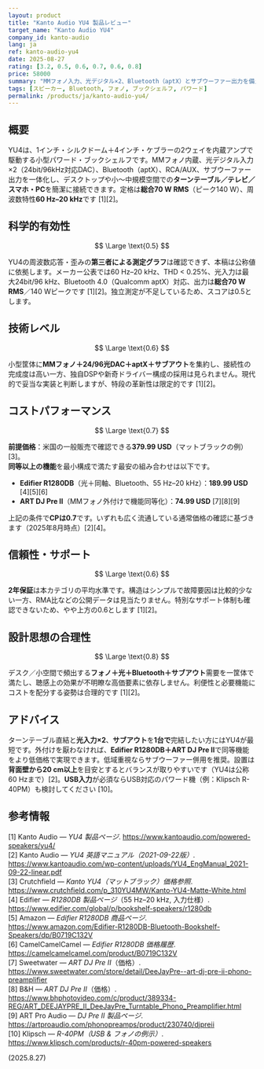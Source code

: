 ```yaml
---
layout: product
title: "Kanto Audio YU4 製品レビュー"
target_name: "Kanto Audio YU4"
company_id: kanto-audio
lang: ja
ref: kanto-audio-yu4
date: 2025-08-27
rating: [3.2, 0.5, 0.6, 0.7, 0.6, 0.8]
price: 58000
summary: "MMフォノ入力、光デジタル×2、Bluetooth（aptX）とサブウーファー出力を備えた小型パワード。客観データは公称値中心で、第三者測定は乏しいため、必要機能との合致度で評価が決まります。"
tags: [スピーカー, Bluetooth, フォノ, ブックシェルフ, パワード]
permalink: /products/ja/kanto-audio-yu4/
---
```


## 概要

YU4は、1インチ・シルクドーム＋4インチ・ケブラーの2ウェイを内蔵アンプで駆動する小型パワード・ブックシェルフです。MMフォノ内蔵、光デジタル入力×2（24bit/96kHz対応DAC）、Bluetooth（aptX）、RCA/AUX、サブウーファー出力を一体化し、デスクトップや小～中規模空間での**ターンテーブル／テレビ／スマホ・PC**を簡潔に接続できます。定格は**総合70 W RMS**（ピーク140 W）、周波数特性**60 Hz–20 kHz**です [1][2]。

## 科学的有効性

$$ \Large \text{0.5} $$

YU4の周波数応答・歪みの**第三者による測定グラフ**は確認できず、本稿は公称値に依拠します。メーカー公表では60 Hz–20 kHz、THD < 0.25%、光入力は最大24bit/96 kHz、Bluetooth 4.0（Qualcomm aptX）対応、出力は**総合70 W RMS**／140 Wピークです [1][2]。独立測定が不足しているため、スコアは0.5とします。

## 技術レベル

$$ \Large \text{0.6} $$

小型筐体に**MMフォノ＋24/96光DAC＋aptX＋サブアウト**を集約し、接続性の完成度は高い一方、独自DSPや新奇ドライバー構成の採用は見られません。現代的で妥当な実装と判断しますが、特段の革新性は限定的です [1][2]。

## コストパフォーマンス

$$ \Large \text{0.7} $$

**前提価格**：米国の一般販売で確認できる**379.99 USD**（マットブラックの例）[3]。  
**同等以上の機能**を最小構成で満たす最安の組み合わせは以下です。

- **Edifier R1280DB**（光＋同軸、Bluetooth、55 Hz–20 kHz）：**189.99 USD** [4][5][6]  
- **ART DJ Pre II**（MMフォノ外付けで機能同等化）：**74.99 USD** [7][8][9]

上記の条件で**CPは0.7**です。いずれも広く流通している通常価格の確認に基づきます（2025年8月時点）[2][4]。

## 信頼性・サポート

$$ \Large \text{0.6} $$

**2年保証**は本カテゴリの平均水準です。構造はシンプルで故障要因は比較的少ない一方、RMA比などの公開データは見当たりません。特別なサポート体制も確認できないため、やや上方の0.6とします [1][2]。

## 設計思想の合理性

$$ \Large \text{0.8} $$

デスク／小空間で頻出する**フォノ＋光＋Bluetooth＋サブアウト**需要を一筐体で満たし、聴感上の効果が不明瞭な高価要素に依存しません。利便性と必要機能にコストを配分する姿勢は合理的です [1][2]。

## アドバイス

ターンテーブル直結と**光入力×2**、**サブアウト**を**1台で**完結したい方にはYU4が最短です。外付けを厭わなければ、**Edifier R1280DB＋ART DJ Pre II**で同等機能をより低価格で実現できます。低域重視ならサブウーファー併用を推奨。設置は**背面壁から20 cm以上**を目安とするとバランスが取りやすいです（YU4は公称60 Hzまで）[2]。**USB入力**が必須ならUSB対応のパワード機（例：Klipsch R-40PM）も検討してください [10]。

## 参考情報

[1] Kanto Audio — *YU4 製品ページ*. https://www.kantoaudio.com/powered-speakers/yu4/  
[2] Kanto Audio — *YU4 英語マニュアル（2021-09-22版）*. https://www.kantoaudio.com/wp-content/uploads/YU4_EngManual_2021-09-22-linear.pdf  
[3] Crutchfield — *Kanto YU4（マットブラック）価格参照*. https://www.crutchfield.com/p_310YU4MW/Kanto-YU4-Matte-White.html  
[4] Edifier — *R1280DB 製品ページ*（55 Hz–20 kHz, 入力仕様）. https://www.edifier.com/global/p/bookshelf-speakers/r1280db  
[5] Amazon — *Edifier R1280DB 商品ページ*. https://www.amazon.com/Edifier-R1280DB-Bluetooth-Bookshelf-Speakers/dp/B0719C132V  
[6] CamelCamelCamel — *Edifier R1280DB 価格履歴*. https://camelcamelcamel.com/product/B0719C132V  
[7] Sweetwater — *ART DJ Pre II*（価格）. https://www.sweetwater.com/store/detail/DeeJayPre--art-dj-pre-ii-phono-preamplifier  
[8] B&H — *ART DJ Pre II*（価格）. https://www.bhphotovideo.com/c/product/389334-REG/ART_DEEJAYPRE_II_DeeJayPre_Turntable_Phono_Preamplifier.html  
[9] ART Pro Audio — *DJ Pre II 製品ページ*. https://artproaudio.com/phonopreamps/product/230740/djpreii  
[10] Klipsch — *R-40PM（USB & フォノの例示）*. https://www.klipsch.com/products/r-40pm-powered-speakers

(2025.8.27)

